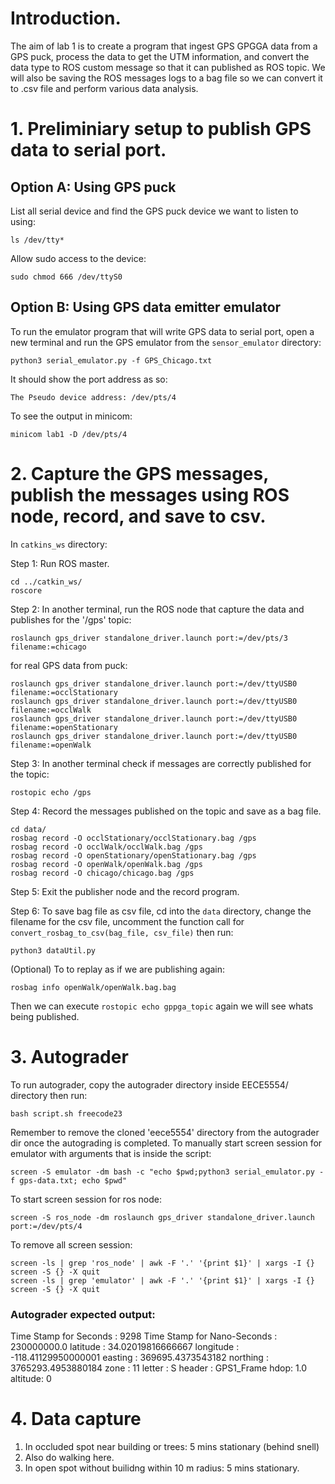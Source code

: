 # Introduction.
The aim of lab 1 is to create a program that ingest GPS GPGGA data from a GPS puck, process the data to get the UTM information, and convert the data type to ROS custom message so that it can published as ROS topic. We will also be saving the ROS messages logs to a bag file so we can convert it to .csv file and perform various data analysis.
# 1. Preliminiary setup to publish GPS data to serial port.
## Option A: Using GPS puck
List all serial device and find the GPS puck device we want to listen to using:
```
ls /dev/tty*
```

Allow sudo access to the device:
```
sudo chmod 666 /dev/ttyS0
```

## Option B: Using GPS data emitter emulator
To run the emulator program that will write GPS data to serial port, open a new terminal and run the GPS emulator from the `sensor_emulator` directory:
```
python3 serial_emulator.py -f GPS_Chicago.txt
```

It should show the port address as so:
```
The Pseudo device address: /dev/pts/4
```

To see the output in minicom:
```
minicom lab1 -D /dev/pts/4
```

# 2. Capture the GPS messages, publish the messages using ROS node, record, and save to csv.

In `catkins_ws` directory:  

Step 1: Run ROS master.
```
cd ../catkin_ws/
roscore
```

Step 2: In another terminal, run the ROS node that capture the data and publishes for the '/gps' topic:
```
roslaunch gps_driver standalone_driver.launch port:=/dev/pts/3 filename:=chicago
```

for real GPS data from puck:
```
roslaunch gps_driver standalone_driver.launch port:=/dev/ttyUSB0 filename:=occlStationary
roslaunch gps_driver standalone_driver.launch port:=/dev/ttyUSB0 filename:=occlWalk
roslaunch gps_driver standalone_driver.launch port:=/dev/ttyUSB0 filename:=openStationary
roslaunch gps_driver standalone_driver.launch port:=/dev/ttyUSB0 filename:=openWalk
```

Step 3: In another terminal check if messages are correctly published for the topic:
```
rostopic echo /gps
```

Step 4: Record the messages published on the topic and save as a bag file.
```
cd data/
rosbag record -O occlStationary/occlStationary.bag /gps
rosbag record -O occlWalk/occlWalk.bag /gps
rosbag record -O openStationary/openStationary.bag /gps
rosbag record -O openWalk/openWalk.bag /gps
rosbag record -O chicago/chicago.bag /gps
```

Step 5: Exit the publisher node and the record program.

Step 6: To save bag file as csv file, cd into the `data` directory, change the filename for the csv file,
uncomment the function call for `convert_rosbag_to_csv(bag_file, csv_file)`
 then run:
```
python3 dataUtil.py
```

(Optional) To to replay as if we are publishing again:
```
rosbag info openWalk/openWalk.bag.bag 
```

Then we can execute `rostopic echo gppga_topic` again we will see whats being published.
# 3. Autograder
To run autograder, copy the autograder directory inside EECE5554/ directory then run:
```
bash script.sh freecode23
```
Remember to remove the cloned 'eece5554' directory from the autograder dir once the autograding is completed.
To manually start screen session for emulator with arguments that is inside the script:
```
screen -S emulator -dm bash -c "echo $pwd;python3 serial_emulator.py -f gps-data.txt; echo $pwd"
```
To start screen session for ros node:
```
screen -S ros_node -dm roslaunch gps_driver standalone_driver.launch port:=/dev/pts/4
```

To remove all screen session:
```
screen -ls | grep 'ros_node' | awk -F '.' '{print $1}' | xargs -I {} screen -S {} -X quit
screen -ls | grep 'emulator' | awk -F '.' '{print $1}' | xargs -I {} screen -S {} -X quit
```
### Autograder expected output:
Time Stamp for Seconds :  9298
Time Stamp for Nano-Seconds :  230000000.0
latitude :  34.02019816666667
longitude :  -118.41129950000001
easting :  369695.4373543182
northing :  3765293.4953880184
zone :  11
letter :  S
header :  GPS1_Frame
hdop: 1.0
altitude: 0

# 4. Data capture

1. In occluded spot near building or trees: 5 mins stationary (behind snell)
2. Also do walking here.
3. In open spot without builidng within 10 m radius: 5 mins stationary.


